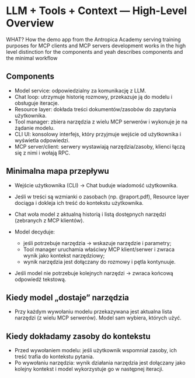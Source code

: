 # LLM + Tools + Context — High-Level Overview

WHAT? How the demo app from the Antropica Academy serving training purposes for MCP clients and MCP servers development works in the high level distinction for the components and yeah describes components and the minimal workflow 

## Components

- Model service: odpowiedzialny za komunikację z LLM.
- Chat loop: utrzymuje historię rozmowy, przekazuje ją do modelu i obsługuje iteracje.
- Resource layer: dokłada treści dokumentów/zasobów do zapytania użytkownika.
- Tool manager: zbiera narzędzia z wielu MCP serwerów i wykonuje je na żądanie modelu.
- CLI UI: konsolowy interfejs, który przyjmuje wejście od użytkownika i wyświetla odpowiedzi.
- MCP server/client: serwery wystawiają narzędzia/zasoby, klienci łączą się z nimi i wołają RPC.

## Minimalna mapa przepływu

- Wejście użytkownika (CLI) → Chat buduje wiadomość użytkownika.
- Jeśli w treści są wzmianki o zasobach (np. @raport.pdf), Resource layer dociąga i dokleja ich treść do kontekstu użytkownika.
- Chat woła model z aktualną historią i listą dostępnych narzędzi (zebranych z MCP klientów).
- Model decyduje:
   - jeśli potrzebuje narzędzia → wskazuje narzędzie i parametry;
   - Tool manager uruchamia właściwy MCP klient/serwer i zwraca wynik jako kontekst narzędziowy;
   - wynik narzędzia jest dołączany do rozmowy i pętla kontynuuje.

- Jeśli model nie potrzebuje kolejnych narzędzi → zwraca końcową odpowiedź tekstową.

## Kiedy model „dostaje” narzędzia

- Przy każdym wywołaniu modelu przekazywana jest aktualna lista narzędzi (z wielu MCP serwerów). Model sam wybiera, których użyć.

## Kiedy dokładamy zasoby do kontekstu

- Przed wywołaniem modelu: jeśli użytkownik wspomniał zasoby, ich treść trafia do kontekstu pytania.
- Po wywołaniu narzędzia: wynik działania narzędzia jest dołączany jako kolejny kontekst i model wykorzystuje go w następnej iteracji.
